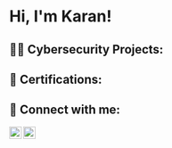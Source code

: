 <h1>Hi, I'm Karan! <br/>


<h2>👨‍💻 Cybersecurity Projects:</h2>

<h2>📄 Certifications:</h2>



<h2> 🤳 Connect with me:</h2>

[<img align="left" alt="currantejwani | Twitter" width="22px" src="https://cdn.jsdelivr.net/npm/simple-icons@v3/icons/twitter.svg" />][twitter]
[<img align="left" alt="currantejwani | LinkedIn" width="22px" src="https://cdn.jsdelivr.net/npm/simple-icons@v3/icons/linkedin.svg" />][linkedin]

[twitter]: https://twitter.com/currantejwani
[linkedin]: https://linkedin.com/in/currantejwani

<!--
**currantejwani/currantejwani** is a ✨ _special_ ✨ repository because its `README.md` (this file) appears on your GitHub profile.

Here are some ideas to get you started:

- 🔭 I’m currently working on ...
- 🌱 I’m currently learning ...
- 👯 I’m looking to collaborate on ...
- 🤔 I’m looking for help with ...
- 💬 Ask me about ...
- 📫 How to reach me: ...
- 😄 Pronouns: ...
- ⚡ Fun fact: ...
-->
